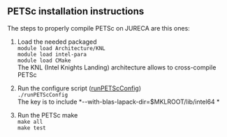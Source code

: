 ## PETSc installation instructions

The steps to properly compile PETSc on JURECA are this ones:

1. Load the needed packaged \
`module load Architecture/KNL` \
`module load intel-para` \
`module load CMake` \
The KNL (Intel Knights Landing) architecture allows to cross-compile PETSc

2. Run the configure script ([runPETScConfig](runPETScConfig.txt)) \
`./runPETScConfig` \
The key is to include *--with-blas-lapack-dir=$MKLROOT/lib/intel64 \*

3. Run the PETSc make \
`make all` \
`make test`